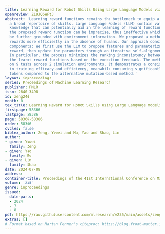 ```yaml
---
title: Learning Reward for Robot Skills Using Large Language Models via Self-Alignment
openreview: Z19JQ6WFtJ
abstract: 'Learning reward functions remains the bottleneck to equip a robot with
  a broad repertoire of skills. Large Language Models (LLM) contain valuable task-related
  knowledge that can potentially aid in the learning of reward functions. However,
  the proposed reward function can be imprecise, thus ineffective which requires to
  be further grounded with environment information. We proposed a method to learn
  rewards more efficiently in the absence of humans. Our approach consists of two
  components: We first use the LLM to propose features and parameterization of the
  reward, then update the parameters through an iterative self-alignment process.
  In particular, the process minimizes the ranking inconsistency between the LLM and
  the learnt reward functions based on the execution feedback. The method was validated
  on 9 tasks across 2 simulation environments. It demonstrates a consistent improvement
  in training efficacy and efficiency, meanwhile consuming significantly fewer GPT
  tokens compared to the alternative mutation-based method.'
layout: inproceedings
series: Proceedings of Machine Learning Research
publisher: PMLR
issn: 2640-3498
id: zeng24d
month: 0
tex_title: Learning Reward for Robot Skills Using Large Language Models via Self-Alignment
firstpage: 58366
lastpage: 58386
page: 58366-58386
order: 58366
cycles: false
bibtex_author: Zeng, Yuwei and Mu, Yao and Shao, Lin
author:
- given: Yuwei
  family: Zeng
- given: Yao
  family: Mu
- given: Lin
  family: Shao
date: 2024-07-08
address:
container-title: Proceedings of the 41st International Conference on Machine Learning
volume: '235'
genre: inproceedings
issued:
  date-parts:
  - 2024
  - 7
  - 8
pdf: https://raw.githubusercontent.com/mlresearch/v235/main/assets/zeng24d/zeng24d.pdf
extras: []
# Format based on Martin Fenner's citeproc: https://blog.front-matter.io/posts/citeproc-yaml-for-bibliographies/
---
```

